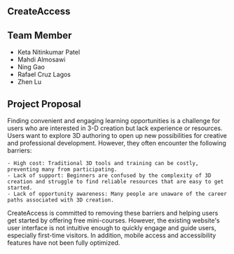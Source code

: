 ## CreateAccess

## Team Member
- Keta Nitinkumar Patel
- Mahdi Almosawi
- Ning Gao
- Rafael Cruz Lagos
- Zhen Lu

## Project Proposal 
Finding convenient and engaging learning opportunities is a challenge for users who are interested in 3-D creation but lack experience or resources. Users want to explore 3D authoring to open up new possibilities for creative and professional development. However, they often encounter the following barriers:

	- High cost: Traditional 3D tools and training can be costly, preventing many from participating.
	- Lack of support: Beginners are confused by the complexity of 3D creation and struggle to find reliable resources that are easy to get started.
	- Lack of opportunity awareness: Many people are unaware of the career paths associated with 3D creation.

CreateAccess is committed to removing these barriers and helping users get started by offering free mini-courses. However, the existing website's user interface is not intuitive enough to quickly engage and guide users, especially first-time visitors. In addition, mobile access and accessibility features have not been fully optimized.
